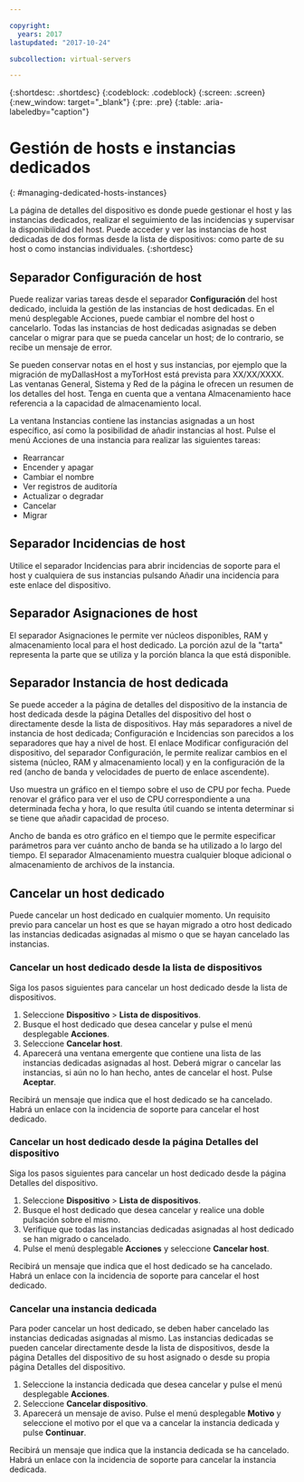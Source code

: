 ```yaml
---

copyright:
  years: 2017
lastupdated: "2017-10-24"

subcollection: virtual-servers

---
```


{:shortdesc: .shortdesc}
{:codeblock: .codeblock}
{:screen: .screen}
{:new_window: target="_blank"}
{:pre: .pre}
{:table: .aria-labeledby="caption"}

# Gestión de hosts e instancias dedicados
{: #managing-dedicated-hosts-instances}

La página de detalles del dispositivo es donde puede gestionar el host y las instancias dedicados, realizar el seguimiento de las incidencias y supervisar la disponibilidad del host. Puede acceder y ver las instancias de host dedicadas de dos formas desde la lista de dispositivos: como parte de su host o como instancias individuales.
{:shortdesc}

## Separador Configuración de host
Puede realizar varias tareas desde el separador **Configuración** del host dedicado, incluida la gestión de las instancias de host dedicadas. En el menú desplegable Acciones, puede cambiar el nombre del host o cancelarlo. Todas las instancias de host dedicadas asignadas se deben cancelar o migrar para que se pueda cancelar un host; de lo contrario, se recibe un mensaje de error.

Se pueden conservar notas en el host y sus instancias, por ejemplo que la migración de myDallasHost a myTorHost está prevista para XX/XX/XXXX. Las ventanas General, Sistema y Red de la página le ofrecen un resumen de los detalles del host. Tenga en cuenta que a ventana Almacenamiento hace referencia a la capacidad de almacenamiento local.

La ventana Instancias contiene las instancias asignadas a un host específico, así como la posibilidad de añadir instancias al host. Pulse el menú Acciones de una instancia para realizar las siguientes tareas:

* Rearrancar
* Encender y apagar
* Cambiar el nombre
*	Ver registros de auditoría
*	Actualizar o degradar
*	Cancelar
*	Migrar

## Separador Incidencias de host
Utilice el separador Incidencias para abrir incidencias de soporte para el host y cualquiera de sus instancias pulsando Añadir una incidencia para este enlace del dispositivo.

## Separador Asignaciones de host
El separador Asignaciones le permite ver núcleos disponibles, RAM y almacenamiento local para el host dedicado. La porción azul de la "tarta" representa la parte que se utiliza y la porción blanca la que está disponible.

## Separador Instancia de host dedicada
Se puede acceder a la página de detalles del dispositivo de la instancia de host dedicada desde la página Detalles del dispositivo del host o directamente desde la lista de dispositivos. Hay más separadores a nivel de instancia de host dedicada; Configuración e Incidencias son parecidos a los separadores que hay a nivel de host. El enlace Modificar configuración del dispositivo, del separador Configuración, le permite realizar cambios en el sistema (núcleo, RAM y almacenamiento local) y en la configuración de la red (ancho de banda y velocidades de puerto de enlace ascendente).

Uso muestra un gráfico en el tiempo sobre el uso de CPU por fecha. Puede renovar el gráfico para ver el uso de CPU correspondiente a una determinada fecha y hora, lo que resulta útil cuando se intenta determinar si se tiene que añadir capacidad de proceso.

Ancho de banda es otro gráfico en el tiempo que le permite especificar parámetros para ver cuánto ancho de banda se ha utilizado a lo largo del tiempo. El separador Almacenamiento muestra cualquier bloque adicional o almacenamiento de archivos de la instancia.

## Cancelar un host dedicado
Puede cancelar un host dedicado en cualquier momento. Un requisito previo para cancelar un host es que se hayan migrado a otro host dedicado las instancias dedicadas asignadas al mismo o que se hayan cancelado las instancias.
### Cancelar un host dedicado desde la lista de dispositivos
Siga los pasos siguientes para cancelar un host dedicado desde la lista de dispositivos.

1. Seleccione **Dispositivo** > **Lista de dispositivos**.
2. Busque el host dedicado que desea cancelar y pulse el menú desplegable **Acciones**.
3. Seleccione **Cancelar host**.
4. Aparecerá una ventana emergente que contiene una lista de las instancias dedicadas asignadas al host. Deberá migrar o cancelar las instancias, si aún no lo han hecho, antes de cancelar el host. Pulse **Aceptar**.

Recibirá un mensaje que indica que el host dedicado se ha cancelado. Habrá un enlace con la incidencia de soporte para cancelar el host dedicado.
### Cancelar un host dedicado desde la página Detalles del dispositivo
Siga los pasos siguientes para cancelar un host dedicado desde la página Detalles del dispositivo.

1. Seleccione **Dispositivo** > **Lista de dispositivos**.
2. Busque el host dedicado que desea cancelar y realice una doble pulsación sobre el mismo.
3. Verifique que todas las instancias dedicadas asignadas al host dedicado se han migrado o cancelado.
4. Pulse el menú desplegable **Acciones** y seleccione **Cancelar host**.

Recibirá un mensaje que indica que el host dedicado se ha cancelado. Habrá un enlace con la incidencia de soporte para cancelar el host dedicado.

### Cancelar una instancia dedicada

Para poder cancelar un host dedicado, se deben haber cancelado las instancias dedicadas asignadas al mismo. Las instancias dedicadas se pueden cancelar directamente desde la lista de dispositivos, desde la página Detalles del dispositivo de su host asignado o desde su propia página Detalles del dispositivo.

1. Seleccione la instancia dedicada que desea cancelar y pulse el menú desplegable **Acciones**.
2. Seleccione **Cancelar dispositivo**.
3. Aparecerá un mensaje de aviso. Pulse el menú desplegable **Motivo** y seleccione el motivo por el que va a cancelar la instancia dedicada y pulse **Continuar**.

Recibirá un mensaje que indica que la instancia dedicada se ha cancelado. Habrá un enlace con la incidencia de soporte para cancelar la instancia dedicada.
